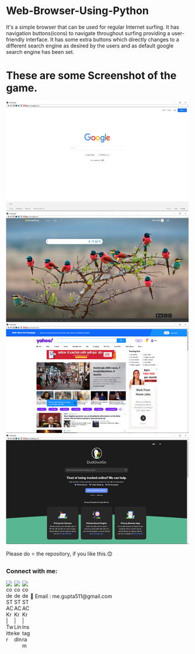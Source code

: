 # Web-Browser-Using-Python

It's a simple browser that can be used for regular Internet surfing. It has navigation buttons(icons) to navigate throughout surfing providing a user-friendly interface.
It has some extra buttons which directly changes to a different search engine as desired by the users and as default google search engine has been set.



# These are some Screenshot of the game.
<img src="https://github.com/abhi-511/Web-Browser-Using-Python/blob/main/Screenshots/S1.png" alt="alt text" height=300 width="500"/>         <img src="https://github.com/abhi-511/Web-Browser-Using-Python/blob/main/Screenshots/S2.png" alt="drawing"  height=300 width="500"/>
<img src="https://github.com/abhi-511/Web-Browser-Using-Python/blob/main/Screenshots/S3.png" alt="drawing"  height=300 width="500"/>         <img src="https://github.com/abhi-511/Web-Browser-Using-Python/blob/main/Screenshots/S4.png" alt="drawing"  height=300 width="500"/>         


Please do ⭐ the repository, if you like this.😊


### Connect with me:


[<img align="left" alt="codeSTACKr | Twitter" width="22px" src="https://cdn.jsdelivr.net/npm/simple-icons@v3/icons/twitter.svg" />][twitter]
[<img align="left" alt="codeSTACKr | LinkedIn" width="22px" src="https://cdn.jsdelivr.net/npm/simple-icons@v3/icons/linkedin.svg" />][linkedin]
[<img align="left" alt="codeSTACKr | Instagram" width="22px" src="https://cdn.jsdelivr.net/npm/simple-icons@v3/icons/instagram.svg" />][instagram]

<br />

<br />
 📧 Email : me.gupta511@gmail.com




[twitter]: https://twitter.com/Abhijit89577918
[instagram]: https://www.instagram.com/_abhijit_gupta_/
[linkedin]: https://www.linkedin.com/in/abhijit-gupta-764a96209/
